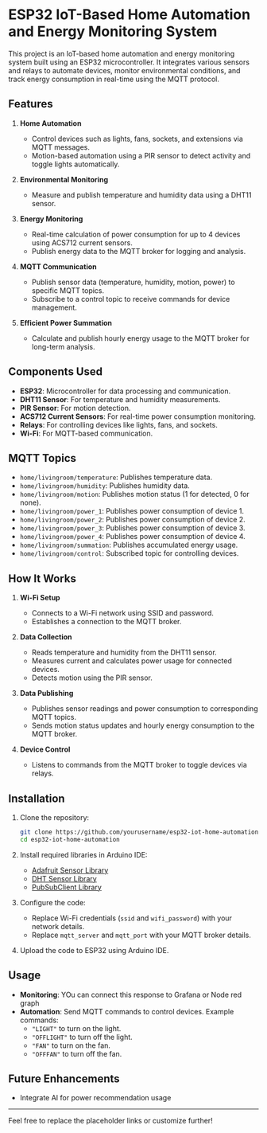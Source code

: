 # ESP32 IoT-Based Home Automation and Energy Monitoring System  

This project is an IoT-based home automation and energy monitoring system built using an ESP32 microcontroller. It integrates various sensors and relays to automate devices, monitor environmental conditions, and track energy consumption in real-time using the MQTT protocol.  

## Features  

1. **Home Automation**  
   - Control devices such as lights, fans, sockets, and extensions via MQTT messages.  
   - Motion-based automation using a PIR sensor to detect activity and toggle lights automatically.  

2. **Environmental Monitoring**  
   - Measure and publish temperature and humidity data using a DHT11 sensor.  

3. **Energy Monitoring**  
   - Real-time calculation of power consumption for up to 4 devices using ACS712 current sensors.  
   - Publish energy data to the MQTT broker for logging and analysis.  

4. **MQTT Communication**  
   - Publish sensor data (temperature, humidity, motion, power) to specific MQTT topics.  
   - Subscribe to a control topic to receive commands for device management.  

5. **Efficient Power Summation**  
   - Calculate and publish hourly energy usage to the MQTT broker for long-term analysis.  

## Components Used  

- **ESP32**: Microcontroller for data processing and communication.  
- **DHT11 Sensor**: For temperature and humidity measurements.  
- **PIR Sensor**: For motion detection.  
- **ACS712 Current Sensors**: For real-time power consumption monitoring.  
- **Relays**: For controlling devices like lights, fans, and sockets.  
- **Wi-Fi**: For MQTT-based communication.  

## MQTT Topics  

- `home/livingroom/temperature`: Publishes temperature data.  
- `home/livingroom/humidity`: Publishes humidity data.  
- `home/livingroom/motion`: Publishes motion status (1 for detected, 0 for none).  
- `home/livingroom/power_1`: Publishes power consumption of device 1.  
- `home/livingroom/power_2`: Publishes power consumption of device 2.  
- `home/livingroom/power_3`: Publishes power consumption of device 3.  
- `home/livingroom/power_4`: Publishes power consumption of device 4.  
- `home/livingroom/summation`: Publishes accumulated energy usage.  
- `home/livingroom/control`: Subscribed topic for controlling devices.  

## How It Works  

1. **Wi-Fi Setup**  
   - Connects to a Wi-Fi network using SSID and password.  
   - Establishes a connection to the MQTT broker.  

2. **Data Collection**  
   - Reads temperature and humidity from the DHT11 sensor.  
   - Measures current and calculates power usage for connected devices.  
   - Detects motion using the PIR sensor.  

3. **Data Publishing**  
   - Publishes sensor readings and power consumption to corresponding MQTT topics.  
   - Sends motion status updates and hourly energy consumption to the MQTT broker.  

4. **Device Control**  
   - Listens to commands from the MQTT broker to toggle devices via relays.  

## Installation  

1. Clone the repository:  
   ```bash  
   git clone https://github.com/yourusername/esp32-iot-home-automation.git  
   cd esp32-iot-home-automation  
   ```  

2. Install required libraries in Arduino IDE:  
   - [Adafruit Sensor Library](https://github.com/adafruit/Adafruit_Sensor)  
   - [DHT Sensor Library](https://github.com/adafruit/DHT-sensor-library)  
   - [PubSubClient Library](https://github.com/knolleary/pubsubclient)  

3. Configure the code:  
   - Replace Wi-Fi credentials (`ssid` and `wifi_password`) with your network details.  
   - Replace `mqtt_server` and `mqtt_port` with your MQTT broker details.  

4. Upload the code to ESP32 using Arduino IDE.  

## Usage  

- **Monitoring**: YOu can connect this response to Grafana or Node red graph  
- **Automation**: Send MQTT commands to control devices. Example commands:  
  - `"LIGHT"` to turn on the light.  
  - `"OFFLIGHT"` to turn off the light.  
  - `"FAN"` to turn on the fan.  
  - `"OFFFAN"` to turn off the fan.  


## Future Enhancements  

- Integrate AI for power recommendation usage


------
Feel free to replace the placeholder links or customize further!
